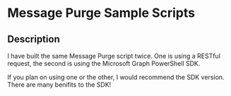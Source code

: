 ﻿# Message Purge Sample Scripts 

## Description

I have built the same Message Purge script twice. One is using a RESTful request, the second is using the Microsoft Graph PowerShell SDK.

If you plan on using one or the other, I would recommend the SDK version. There are many benifits to the SDK!
